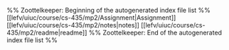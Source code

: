 %% Zoottelkeeper: Beginning of the autogenerated index file list  %%
 [[lefv/uiuc/course/cs-435/mp2/Assignment|Assignment]]
 [[lefv/uiuc/course/cs-435/mp2/notes|notes]]
 [[lefv/uiuc/course/cs-435/mp2/readme|readme]]
%% Zoottelkeeper: End of the autogenerated index file list  %%
